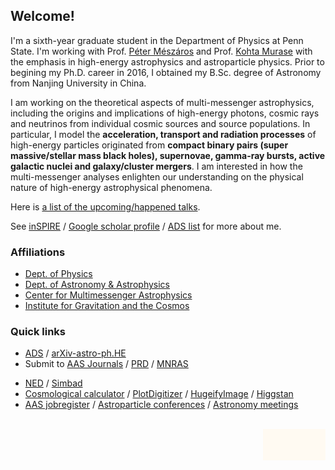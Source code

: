 ## Welcome!

I'm a sixth-year graduate student in the Department of Physics at Penn State. I'm working with Prof. [Péter Mészáros](http://personal.psu.edu/nnp/) and Prof. [Kohta Murase](https://science.psu.edu/physics/people/kohta-murase) with the emphasis in high-energy astrophysics and astroparticle physics. Prior to begining my Ph.D. career in 2016, I obtained my B.Sc. degree of Astronomy from Nanjing University in China. 

I am working on the theoretical aspects of multi-messenger astrophysics, including the origins and implications of high-energy photons, cosmic rays and neutrinos from individual cosmic sources and source populations. In particular, I model the **acceleration, transport and radiation processes** of high-energy particles originated from **compact binary pairs (super massive/stellar mass black holes), supernovae, gamma-ray bursts, active galactic nuclei and galaxy/cluster mergers**. I am interested in how the multi-messenger analyses enlighten our understanding on the physical nature of high-energy astrophysical phenomena.

Here is [a list of the upcoming/happened talks](https://yuan-cc.github.io/talks.html). 

See [inSPIRE](https://inspirehep.net/authors/1671091) / [Google scholar profile](https://scholar.google.com/citations?user=esUZFoMAAAAJ&hl=en) / [ADS list](https://ui.adsabs.harvard.edu/public-libraries/NCRLXpiDTnGg2zwnvpAzRw) for more about me.

### Affiliations
* [Dept. of Physics](https://science.psu.edu/physics)
* [Dept. of Astronomy & Astrophysics](https://science.psu.edu/astro)
* [Center for Multimessenger Astrophysics](http://cpa.igc.psu.edu)
* [Institute for Gravitation and the Cosmos](http://www.gravity.psu.edu)


### Quick links
* [ADS](https://ui.adsabs.harvard.edu) / [arXiv-astro-ph.HE](https://arxiv.org/list/astro-ph.HE/recent) 
* Submit to [AAS Journals](https://aas.msubmit.net/) / [PRD](https://authors.aps.org/Submissions/login/new) / [MNRAS](https://mc.manuscriptcentral.com/mnras#)
<!--* [IceCube-pubs](https://icecube.wisc.edu/pubs) / [LIGO-detection-paper](https://www.ligo.caltech.edu/page/detection-companion-papers)  -->
* [NED](http://nedwww.ipac.caltech.edu) / [Simbad](http://simbad.cfa.harvard.edu/simbad/)
* [Cosmological calculator](https://ned.ipac.caltech.edu/help/cosmology_calc.html) / [PlotDigitizer](https://automeris.io/WebPlotDigitizer/) / [HugeifyImage](https://waifu2x.booru.pics) / [Higgstan](https://higgstan.com)
* [AAS jobregister](https://jobregister.aas.org) / [Astroparticle conferences](http://www.nu.to.infn.it/conf/) / [Astronomy meetings](http://www.cadc-ccda.hia-iha.nrc-cnrc.gc.ca/en/meetings/)

<br>

<div style="width: 100px; height: 50px; background-color: #FFFAF2; float: right;" 
        onmouseover="document.getElementById('div1').style.display = 'block';"
        onmouseout="document.getElementById('div1').style.display = 'none';" >
 <div id="div1" style="display: none;">
<!-- hitwebcounter Code START -->
 <a target="_blank">
<img src="https://hitwebcounter.com/counter/counter.php?page=7652711&style=0024&nbdigits=4&type=ip&initCount=122" border="0" ></a>       
        <br>
<a target="_blank">
<img src="https://hitwebcounter.com/counter/counter.php?page=7652712&style=0024&nbdigits=6&type=page&initCount=122" border="0" ></a>   
</div>
</div>
